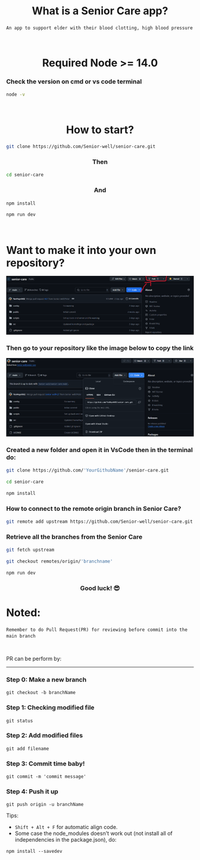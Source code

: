 <h1 align="center"> What is a Senior Care app? </h1>

`An app to support elder with their blood clotting, high blood pressure`

<br>

<h1 align="center"> Required Node >= 14.0 </h1>


### Check the version on cmd or vs code terminal
```bash
node -v
```

<br>

<h1 align="center"> How to start? </h1>

```bash
git clone https://github.com/Senior-well/senior-care.git
```

<h3 align="center"> Then </h3>

```bash
cd senior-care
```

<h3 align="center"> And </h3>

```bash
npm install
```

```bash
npm run dev
```

<br>

# Want to make it into your own repository?
<img src="./src/images/Forking.png" alt="forking">

### Then go to your repository like the image below to copy the link
<img src="./src/images/ForkingRepositoryLocal.png" alt="Forking repository">

### Created a new folder and open it in VsCode then in the terminal do:
```bash
git clone https://github.com/'YourGithubName'/senior-care.git
```
```bash
cd senior-care
```
```bash
npm install
```

### How to connect to the remote origin branch in Senior Care?
```bash
git remote add upstream https://github.com/Senior-well/senior-care.git 
```

### Retrieve all the branches from the Senior Care

```bash
git fetch upstream
```
```bash
git checkout remotes/origin/'branchname'
```
```bash
npm run dev
```

<h3 align="center"> Good luck! 😎 </h3>

# Noted:
`Remember to do Pull Request(PR) for reviewing before commit into the main branch`

<br>

<p>PR can be perform by:</p>

---
### Step 0: Make a new branch
```
git checkout -b branchName
```

### Step 1: Checking modified file
```
git status
```

### Step 2: Add modified files
```
git add filename
```

### Step 3: Commit time baby!
```
git commit -m 'commit message'
```

### Step 4: Push it up
```
git push origin -u branchName
```

Tips: 
- `Shift + Alt + F` for automatic align code.
- Some case the node_modules doesn't work out (not install all of independencies in the package.json), do:

```
npm install --savedev
```
